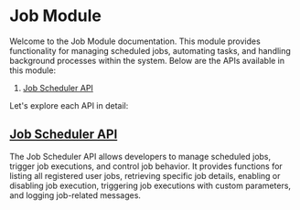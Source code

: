 # Job Module

Welcome to the Job Module documentation. This module provides functionality for managing scheduled jobs, automating tasks, and handling background processes within the system. Below are the APIs available in this module:

1. [Job Scheduler API](#job-scheduler-api)

Let's explore each API in detail:

## [Job Scheduler API](scheduler.md)

The Job Scheduler API allows developers to manage scheduled jobs, trigger job executions, and control job behavior. It provides functions for listing all registered user jobs, retrieving specific job details, enabling or disabling job execution, triggering job executions with custom parameters, and logging job-related messages.
